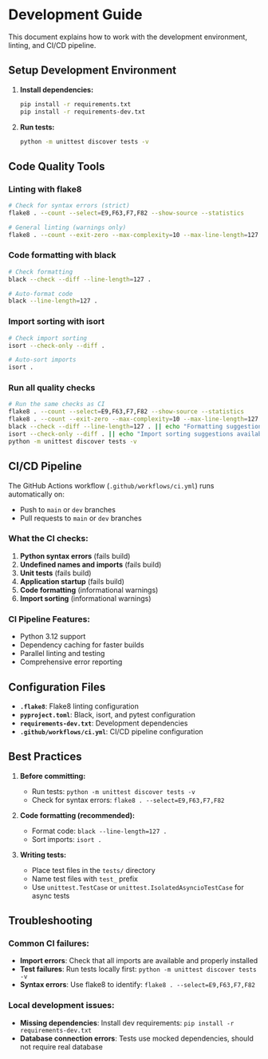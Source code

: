 # Development Guide

This document explains how to work with the development environment, linting, and CI/CD pipeline.

## Setup Development Environment

1. **Install dependencies:**
   ```bash
   pip install -r requirements.txt
   pip install -r requirements-dev.txt
   ```

2. **Run tests:**
   ```bash
   python -m unittest discover tests -v
   ```

## Code Quality Tools

### Linting with flake8
```bash
# Check for syntax errors (strict)
flake8 . --count --select=E9,F63,F7,F82 --show-source --statistics

# General linting (warnings only)
flake8 . --count --exit-zero --max-complexity=10 --max-line-length=127 --statistics
```

### Code formatting with black
```bash
# Check formatting
black --check --diff --line-length=127 .

# Auto-format code
black --line-length=127 .
```

### Import sorting with isort
```bash
# Check import sorting
isort --check-only --diff .

# Auto-sort imports
isort .
```

### Run all quality checks
```bash
# Run the same checks as CI
flake8 . --count --select=E9,F63,F7,F82 --show-source --statistics
flake8 . --count --exit-zero --max-complexity=10 --max-line-length=127 --statistics
black --check --diff --line-length=127 . || echo "Formatting suggestions available"
isort --check-only --diff . || echo "Import sorting suggestions available"
python -m unittest discover tests -v
```

## CI/CD Pipeline

The GitHub Actions workflow (`.github/workflows/ci.yml`) runs automatically on:
- Push to `main` or `dev` branches
- Pull requests to `main` or `dev` branches

### What the CI checks:
1. **Python syntax errors** (fails build)
2. **Undefined names and imports** (fails build)
3. **Unit tests** (fails build)
4. **Application startup** (fails build)
5. **Code formatting** (informational warnings)
6. **Import sorting** (informational warnings)

### CI Pipeline Features:
- Python 3.12 support
- Dependency caching for faster builds
- Parallel linting and testing
- Comprehensive error reporting

## Configuration Files

- **`.flake8`**: Flake8 linting configuration
- **`pyproject.toml`**: Black, isort, and pytest configuration
- **`requirements-dev.txt`**: Development dependencies
- **`.github/workflows/ci.yml`**: CI/CD pipeline configuration

## Best Practices

1. **Before committing:**
   - Run tests: `python -m unittest discover tests -v`
   - Check for syntax errors: `flake8 . --select=E9,F63,F7,F82`

2. **Code formatting (recommended):**
   - Format code: `black --line-length=127 .`
   - Sort imports: `isort .`

3. **Writing tests:**
   - Place test files in the `tests/` directory
   - Name test files with `test_` prefix
   - Use `unittest.TestCase` or `unittest.IsolatedAsyncioTestCase` for async tests

## Troubleshooting

### Common CI failures:
- **Import errors**: Check that all imports are available and properly installed
- **Test failures**: Run tests locally first: `python -m unittest discover tests -v`
- **Syntax errors**: Use flake8 to identify: `flake8 . --select=E9,F63,F7,F82`

### Local development issues:
- **Missing dependencies**: Install dev requirements: `pip install -r requirements-dev.txt`
- **Database connection errors**: Tests use mocked dependencies, should not require real database